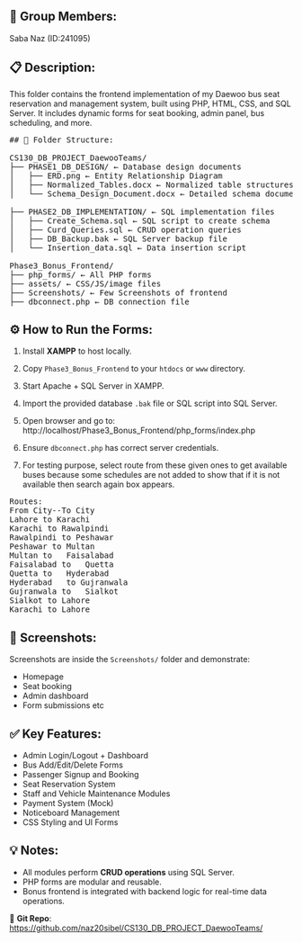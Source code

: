 ## 👥 Group Members:
Saba Naz (ID:241095)

## 📋 Description:
This folder contains the frontend implementation of my Daewoo bus seat reservation and management system, built using PHP, HTML, CSS, and SQL Server. It includes dynamic forms for seat booking, admin panel, bus scheduling, and more.
<pre>
## 📂 Folder Structure:

CS130_DB_PROJECT_DaewooTeams/
├── PHASE1_DB_DESIGN/ ← Database design documents
│   ├── ERD.png ← Entity Relationship Diagram
│   ├── Normalized_Tables.docx ← Normalized table structures
│   └── Schema_Design_Document.docx ← Detailed schema documentation

├── PHASE2_DB_IMPLEMENTATION/ ← SQL implementation files
│   ├── Create_Schema.sql ← SQL script to create schema
│   ├── Curd_Queries.sql ← CRUD operation queries
│   ├── DB_Backup.bak ← SQL Server backup file
│   └── Insertion_data.sql ← Data insertion script

Phase3_Bonus_Frontend/
├── php_forms/ ← All PHP forms
├── assets/ ← CSS/JS/image files
├── Screenshots/ ← Few Screenshots of frontend
├── dbconnect.php ← DB connection file
</pre>

## ⚙️ How to Run the Forms:
1. Install **XAMPP** to host locally.
2. Copy `Phase3_Bonus_Frontend` to your `htdocs` or `www` directory.
3. Start Apache + SQL Server in XAMPP.
4. Import the provided database `.bak` file or SQL script into SQL Server.
5. Open browser and go to:  
http://localhost/Phase3_Bonus_Frontend/php_forms/index.php

6. Ensure `dbconnect.php` has correct server credentials.
7. For testing purpose, select route from these given ones to get available buses because some schedules are not added to show that if it is not available then search again box appears.

<pre>
Routes:
From City--To City	
Lahore to Karachi	
Karachi to Rawalpindi	
Rawalpindi to Peshawar	
Peshawar to Multan	
Multan to	Faisalabad
Faisalabad to	Quetta	
Quetta to	Hyderabad	
Hyderabad	to Gujranwala	
Gujranwala to	Sialkot	
Sialkot to Lahore	
Karachi to Lahore	
</pre>

## 📸 Screenshots:
Screenshots are inside the `Screenshots/` folder and demonstrate:
- Homepage
- Seat booking
- Admin dashboard
- Form submissions etc


## ✅ Key Features:
-  Admin Login/Logout + Dashboard
-  Bus Add/Edit/Delete Forms
-  Passenger Signup and Booking
-  Seat Reservation System
-  Staff and Vehicle Maintenance Modules
-  Payment System (Mock)
-  Noticeboard Management
-  CSS Styling and UI Forms

## 💡 Notes:
- All modules perform **CRUD operations** using SQL Server.
- PHP forms are modular and reusable.
- Bonus frontend is integrated with backend logic for real-time data operations.


🔗 **Git Repo**: https://github.com/naz20sibel/CS130_DB_PROJECT_DaewooTeams/

